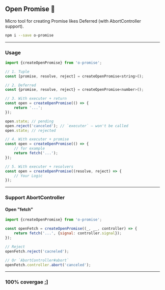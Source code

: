 Open Promise 👐
---------------
Micro tool for creating Promise likes Deferred (with AbortController support).

```sh
npm i --save o-promise
```

---

### Usage

```js
import {createOpenPromise} from 'o-promise';

// 1. Tuple
const [promise, resolve, reject] = createOpenPromise<string>();

// 2. Deferred
const {promise, resolve, reject} = createOpenPromise<number>();

// 3. With executer + return
const open = createOpenPromise(() => {
	return '...';
});

open.state; // pending
open.reject('canceled'); // `executer` — won't be called
open.state; // rejected

// 4. With executer + promise
const open = createOpenPromise(() => {
	// for example
	return fetch('...');
});

// 5. With executer + resolvers
const open = createOpenPromise((resolve, reject) => {
	// Your Logic
});
```

---

### Support AbortController

#### Open "fetch"

```js
import {createOpenPromise} from 'o-promise';

const openFetch = createOpenPromise((_, __, controller) => {
	return fetch('...', {signal: controller.signal});
});

// Reject
openFetch.reject('cacneled');

// Or `AbortController#abort`
openFetch.controller.abort('canceled');
```

---

### 100% covergae ;]